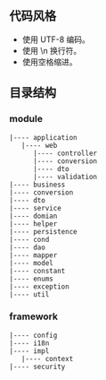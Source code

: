 ## 代码风格

- 使用 UTF-8 编码。
- 使用 \n 换行符。
- 使用空格缩进。

## 目录结构

### module

```
|---- application
   |---- web
      |---- controller
      |---- conversion
      |---- dto
      |---- validation
|---- business
|---- conversion
|---- dto
|---- service
|---- domian
|---- helper
|---- persistence
|---- cond
|---- dao
|---- mapper
|---- model
|---- constant
|---- enums
|---- exception
|---- util
```

### framework

```
|---- config
|---- i18n
|---- impl
   |---- context
|---- security
```
